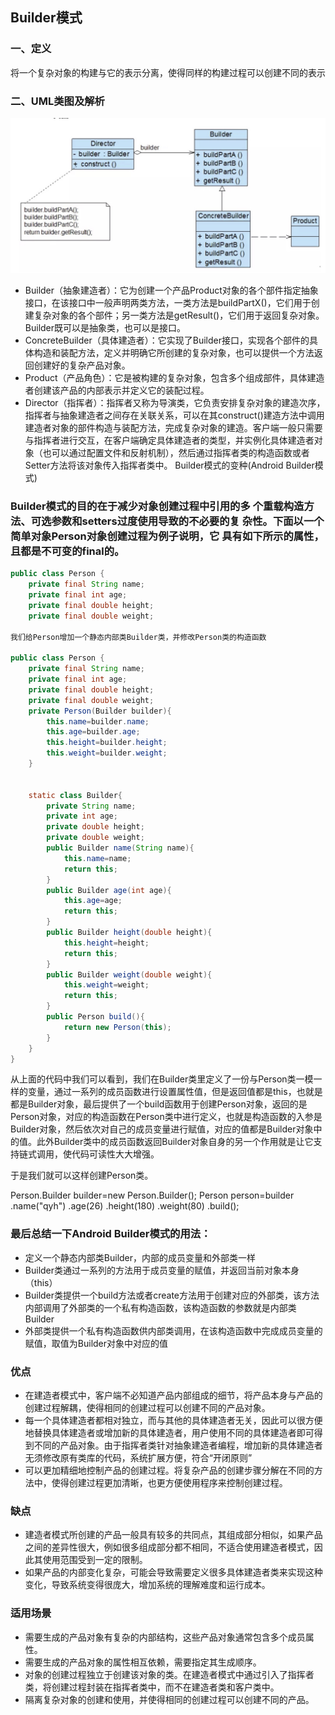 ## Builder模式
### 一、定义
将一个复杂对象的构建与它的表示分离，使得同样的构建过程可以创建不同的表示

### 二、UML类图及解析
![](https://github.com/qiaoyhh/DesignPatternsEexample/blob/master/app/src/main/res/mipmap-xhdpi/builder_uml.jpg)
- Builder（抽象建造者）：它为创建一个产品Product对象的各个部件指定抽象接口，在该接口中一般声明两类方法，一类方法是buildPartX()，它们用于创建复杂对象的各个部件；另一类方法是getResult()，它们用于返回复杂对象。Builder既可以是抽象类，也可以是接口。
- ConcreteBuilder（具体建造者）：它实现了Builder接口，实现各个部件的具体构造和装配方法，定义并明确它所创建的复杂对象，也可以提供一个方法返回创建好的复杂产品对象。
- Product（产品角色）：它是被构建的复杂对象，包含多个组成部件，具体建造者创建该产品的内部表示并定义它的装配过程。
- Director（指挥者）：指挥者又称为导演类，它负责安排复杂对象的建造次序，指挥者与抽象建造者之间存在关联关系，可以在其construct()建造方法中调用建造者对象的部件构造与装配方法，完成复杂对象的建造。客户端一般只需要与指挥者进行交互，在客户端确定具体建造者的类型，并实例化具体建造者对象（也可以通过配置文件和反射机制），然后通过指挥者类的构造函数或者Setter方法将该对象传入指挥者类中。
Builder模式的变种(Android Builder模式)

### Builder模式的目的在于减少对象创建过程中引用的多 个重载构造方法、可选参数和setters过度使用导致的不必要的复 杂性。下面以一个简单对象Person对象创建过程为例子说明，它 具有如下所示的属性，且都是不可变的final的。

```java
public class Person {
    private final String name;
    private final int age;
    private final double height;
    private final double weight;

我们给Person增加一个静态内部类Builder类，并修改Person类的构造函数

public class Person {
    private final String name;
    private final int age;
    private final double height;
    private final double weight;
    private Person(Builder builder){
        this.name=builder.name;
        this.age=builder.age;
        this.height=builder.height;
        this.weight=builder.weight;
    }


    static class Builder{
        private String name;
        private int age;
        private double height;
        private double weight;
        public Builder name(String name){
            this.name=name;
            return this;
        }
        public Builder age(int age){
            this.age=age;
            return this;
        }
        public Builder height(double height){
            this.height=height;
            return this;
        }
        public Builder weight(double weight){
            this.weight=weight;
            return this;
        }
        public Person build(){
            return new Person(this);
        }
    }
}
```

从上面的代码中我们可以看到，我们在Builder类里定义了一份与Person类一模一样的变量，通过一系列的成员函数进行设置属性值，但是返回值都是this，也就是都是Builder对象，最后提供了一个build函数用于创建Person对象，返回的是Person对象，对应的构造函数在Person类中进行定义，也就是构造函数的入参是Builder对象，然后依次对自己的成员变量进行赋值，对应的值都是Builder对象中的值。此外Builder类中的成员函数返回Builder对象自身的另一个作用就是让它支持链式调用，使代码可读性大大增强。

于是我们就可以这样创建Person类。

Person.Builder builder=new Person.Builder();
Person person=builder
  .name("qyh")
  .age(26)
  .height(180)
  .weight(80)
  .build();

### 最后总结一下Android Builder模式的用法：

- 定义一个静态内部类Builder，内部的成员变量和外部类一样
- Builder类通过一系列的方法用于成员变量的赋值，并返回当前对象本身（this）
- Builder类提供一个build方法或者create方法用于创建对应的外部类，该方法内部调用了外部类的一个私有构造函数，该构造函数的参数就是内部类Builder
- 外部类提供一个私有构造函数供内部类调用，在该构造函数中完成成员变量的赋值，取值为Builder对象中对应的值
### 优点
- 在建造者模式中，客户端不必知道产品内部组成的细节，将产品本身与产品的创建过程解耦，使得相同的创建过程可以创建不同的产品对象。
- 每一个具体建造者都相对独立，而与其他的具体建造者无关，因此可以很方便地替换具体建造者或增加新的具体建造者，用户使用不同的具体建造者即可得到不同的产品对象。由于指挥者类针对抽象建造者编程，增加新的具体建造者无须修改原有类库的代码，系统扩展方便，符合“开闭原则”
- 可以更加精细地控制产品的创建过程。将复杂产品的创建步骤分解在不同的方法中，使得创建过程更加清晰，也更方便使用程序来控制创建过程。
### 缺点
- 建造者模式所创建的产品一般具有较多的共同点，其组成部分相似，如果产品之间的差异性很大，例如很多组成部分都不相同，不适合使用建造者模式，因此其使用范围受到一定的限制。
- 如果产品的内部变化复杂，可能会导致需要定义很多具体建造者类来实现这种变化，导致系统变得很庞大，增加系统的理解难度和运行成本。
### 适用场景
- 需要生成的产品对象有复杂的内部结构，这些产品对象通常包含多个成员属性。
- 需要生成的产品对象的属性相互依赖，需要指定其生成顺序。
- 对象的创建过程独立于创建该对象的类。在建造者模式中通过引入了指挥者类，将创建过程封装在指挥者类中，而不在建造者类和客户类中。
- 隔离复杂对象的创建和使用，并使得相同的创建过程可以创建不同的产品。


